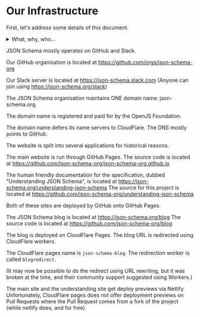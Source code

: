 # Our Infrastructure

First, let's address some details of this document.

<details>
  <summary>What, why, who...</summary>

  ## What?

  This document outlines the various systems that JSON Schema the organisation uses and maintains.
  This does not include social media profiles.

  ## Why?

  It's part of the required tasks to be completed by the OpenJS Foundation, forming an item of the [onboarding checklist](https://github.com/openjs-foundation/cross-project-council/blob/main/PROJECT_PROGRESSION.md#onboarding-checklist).
  It's also probably good practice.

  This enables members of the JSON Schema team, and the OpenJS Foundation, to have oversight and management of such infrastructure should it be required.

  ## Who?

  This was mainly a list created by Ben Hutton (@relequestual).
  Others are free to amend and update this (Via Pull Requests) as is required.

</details>

JSON Schema mostly operates on GitHub and Slack.

Our GitHub organisation is located at https://github.com/orgs/json-schema-org

Our Slack server is located at https://json-schema.slack.com
(Anyone can join using https://json-schema.org/slack)

The JSON Schema organisation maintains ONE domain name: json-schema.org.

The domain name is registered and paid for by the OpenJS Foundation.

The domain name defers its name servers to CloudFlare.
The DNS mostly points to GitHub.

The website is split into several applications for historical reasons.

The main website is run through GitHub Pages. The source code is located at https://github.com/json-schema-org/json-schema-org.github.io

The human friendly documentation for the specification, dubbed "Understanding JSON Schema", is located at https://json-schema.org/understanding-json-schema
The source for this project is located at https://github.com/json-schema-org/understanding-json-schema

Both of these sites are deployed by GitHub onto GitHub Pages.

The JSON Schema blog is located at https://json-schema.org/blog
The source code is located at https://github.com/json-schema-org/blog

The blog is deployed on CloudFlare Pages.
The blog URL is redirected using CloudFlare workers.

The CloudFlare pages name is `json-schema-blog`.
The redirection worker is called `blogredirect`.

(It may now be possible to do the redirect using URL rewriting, but it was broken at the time, and their community support suggested using Workers.)

The main site and the understanding site get deploy previews via Netlify.
Unfortunately, CloudFlare pages does not offer deployment previews on Pull Requests where the Pull Request comes from a fork of the project (while netlify does, and for free).